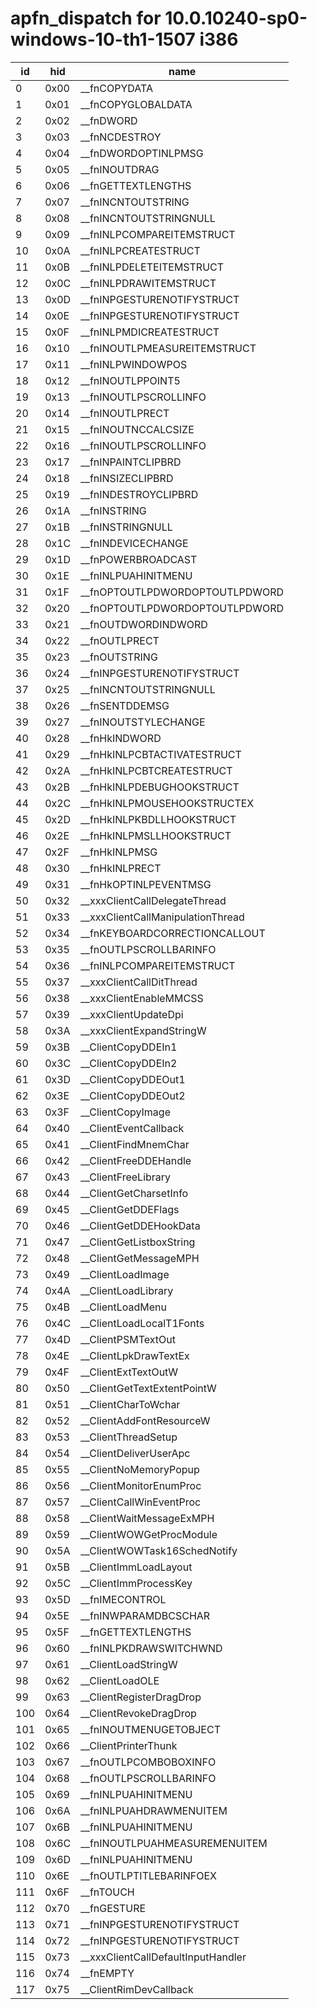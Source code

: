 # apfn_dispatch for 10.0.10240-sp0-windows-10-th1-1507 i386

|id|hid|name
|------|------|------
| 0 | 0x00 | __fnCOPYDATA
| 1 | 0x01 | __fnCOPYGLOBALDATA
| 2 | 0x02 | __fnDWORD
| 3 | 0x03 | __fnNCDESTROY
| 4 | 0x04 | __fnDWORDOPTINLPMSG
| 5 | 0x05 | __fnINOUTDRAG
| 6 | 0x06 | __fnGETTEXTLENGTHS
| 7 | 0x07 | __fnINCNTOUTSTRING
| 8 | 0x08 | __fnINCNTOUTSTRINGNULL
| 9 | 0x09 | __fnINLPCOMPAREITEMSTRUCT
| 10 | 0x0A | __fnINLPCREATESTRUCT
| 11 | 0x0B | __fnINLPDELETEITEMSTRUCT
| 12 | 0x0C | __fnINLPDRAWITEMSTRUCT
| 13 | 0x0D | __fnINPGESTURENOTIFYSTRUCT
| 14 | 0x0E | __fnINPGESTURENOTIFYSTRUCT
| 15 | 0x0F | __fnINLPMDICREATESTRUCT
| 16 | 0x10 | __fnINOUTLPMEASUREITEMSTRUCT
| 17 | 0x11 | __fnINLPWINDOWPOS
| 18 | 0x12 | __fnINOUTLPPOINT5
| 19 | 0x13 | __fnINOUTLPSCROLLINFO
| 20 | 0x14 | __fnINOUTLPRECT
| 21 | 0x15 | __fnINOUTNCCALCSIZE
| 22 | 0x16 | __fnINOUTLPSCROLLINFO
| 23 | 0x17 | __fnINPAINTCLIPBRD
| 24 | 0x18 | __fnINSIZECLIPBRD
| 25 | 0x19 | __fnINDESTROYCLIPBRD
| 26 | 0x1A | __fnINSTRING
| 27 | 0x1B | __fnINSTRINGNULL
| 28 | 0x1C | __fnINDEVICECHANGE
| 29 | 0x1D | __fnPOWERBROADCAST
| 30 | 0x1E | __fnINLPUAHINITMENU
| 31 | 0x1F | __fnOPTOUTLPDWORDOPTOUTLPDWORD
| 32 | 0x20 | __fnOPTOUTLPDWORDOPTOUTLPDWORD
| 33 | 0x21 | __fnOUTDWORDINDWORD
| 34 | 0x22 | __fnOUTLPRECT
| 35 | 0x23 | __fnOUTSTRING
| 36 | 0x24 | __fnINPGESTURENOTIFYSTRUCT
| 37 | 0x25 | __fnINCNTOUTSTRINGNULL
| 38 | 0x26 | __fnSENTDDEMSG
| 39 | 0x27 | __fnINOUTSTYLECHANGE
| 40 | 0x28 | __fnHkINDWORD
| 41 | 0x29 | __fnHkINLPCBTACTIVATESTRUCT
| 42 | 0x2A | __fnHkINLPCBTCREATESTRUCT
| 43 | 0x2B | __fnHkINLPDEBUGHOOKSTRUCT
| 44 | 0x2C | __fnHkINLPMOUSEHOOKSTRUCTEX
| 45 | 0x2D | __fnHkINLPKBDLLHOOKSTRUCT
| 46 | 0x2E | __fnHkINLPMSLLHOOKSTRUCT
| 47 | 0x2F | __fnHkINLPMSG
| 48 | 0x30 | __fnHkINLPRECT
| 49 | 0x31 | __fnHkOPTINLPEVENTMSG
| 50 | 0x32 | __xxxClientCallDelegateThread
| 51 | 0x33 | __xxxClientCallManipulationThread
| 52 | 0x34 | __fnKEYBOARDCORRECTIONCALLOUT
| 53 | 0x35 | __fnOUTLPSCROLLBARINFO
| 54 | 0x36 | __fnINLPCOMPAREITEMSTRUCT
| 55 | 0x37 | __xxxClientCallDitThread
| 56 | 0x38 | __xxxClientEnableMMCSS
| 57 | 0x39 | __xxxClientUpdateDpi
| 58 | 0x3A | __xxxClientExpandStringW
| 59 | 0x3B | __ClientCopyDDEIn1
| 60 | 0x3C | __ClientCopyDDEIn2
| 61 | 0x3D | __ClientCopyDDEOut1
| 62 | 0x3E | __ClientCopyDDEOut2
| 63 | 0x3F | __ClientCopyImage
| 64 | 0x40 | __ClientEventCallback
| 65 | 0x41 | __ClientFindMnemChar
| 66 | 0x42 | __ClientFreeDDEHandle
| 67 | 0x43 | __ClientFreeLibrary
| 68 | 0x44 | __ClientGetCharsetInfo
| 69 | 0x45 | __ClientGetDDEFlags
| 70 | 0x46 | __ClientGetDDEHookData
| 71 | 0x47 | __ClientGetListboxString
| 72 | 0x48 | __ClientGetMessageMPH
| 73 | 0x49 | __ClientLoadImage
| 74 | 0x4A | __ClientLoadLibrary
| 75 | 0x4B | __ClientLoadMenu
| 76 | 0x4C | __ClientLoadLocalT1Fonts
| 77 | 0x4D | __ClientPSMTextOut
| 78 | 0x4E | __ClientLpkDrawTextEx
| 79 | 0x4F | __ClientExtTextOutW
| 80 | 0x50 | __ClientGetTextExtentPointW
| 81 | 0x51 | __ClientCharToWchar
| 82 | 0x52 | __ClientAddFontResourceW
| 83 | 0x53 | __ClientThreadSetup
| 84 | 0x54 | __ClientDeliverUserApc
| 85 | 0x55 | __ClientNoMemoryPopup
| 86 | 0x56 | __ClientMonitorEnumProc
| 87 | 0x57 | __ClientCallWinEventProc
| 88 | 0x58 | __ClientWaitMessageExMPH
| 89 | 0x59 | __ClientWOWGetProcModule
| 90 | 0x5A | __ClientWOWTask16SchedNotify
| 91 | 0x5B | __ClientImmLoadLayout
| 92 | 0x5C | __ClientImmProcessKey
| 93 | 0x5D | __fnIMECONTROL
| 94 | 0x5E | __fnINWPARAMDBCSCHAR
| 95 | 0x5F | __fnGETTEXTLENGTHS
| 96 | 0x60 | __fnINLPKDRAWSWITCHWND
| 97 | 0x61 | __ClientLoadStringW
| 98 | 0x62 | __ClientLoadOLE
| 99 | 0x63 | __ClientRegisterDragDrop
| 100 | 0x64 | __ClientRevokeDragDrop
| 101 | 0x65 | __fnINOUTMENUGETOBJECT
| 102 | 0x66 | __ClientPrinterThunk
| 103 | 0x67 | __fnOUTLPCOMBOBOXINFO
| 104 | 0x68 | __fnOUTLPSCROLLBARINFO
| 105 | 0x69 | __fnINLPUAHINITMENU
| 106 | 0x6A | __fnINLPUAHDRAWMENUITEM
| 107 | 0x6B | __fnINLPUAHINITMENU
| 108 | 0x6C | __fnINOUTLPUAHMEASUREMENUITEM
| 109 | 0x6D | __fnINLPUAHINITMENU
| 110 | 0x6E | __fnOUTLPTITLEBARINFOEX
| 111 | 0x6F | __fnTOUCH
| 112 | 0x70 | __fnGESTURE
| 113 | 0x71 | __fnINPGESTURENOTIFYSTRUCT
| 114 | 0x72 | __fnINPGESTURENOTIFYSTRUCT
| 115 | 0x73 | __xxxClientCallDefaultInputHandler
| 116 | 0x74 | __fnEMPTY
| 117 | 0x75 | __ClientRimDevCallback



